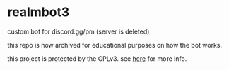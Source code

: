 # realmbot3

custom bot for discord.gg/pm (server is deleted)

this repo is now archived for educational purposes on how the bot works.

this project is protected by the GPLv3. see [here](LICENSE) for more info.

